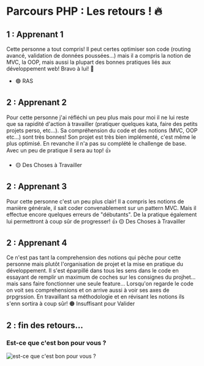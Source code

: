 # Parcours PHP : Les retours ! :fire:

## 1 : Apprenant 1
Cette personne a tout compris! Il peut certes optimiser son code (routing avancé, validation de données poussées...) mais il a compris la notion de MVC, la OOP, mais aussi la plupart des bonnes pratiques liés aux développement web! Bravo à lui! :clap:
- 🟢 RAS

## 2 : Apprenant 2
Pour cette personne j'ai réfléchi un peu plus mais pour moi il ne lui reste que sa rapidité d'action à travailler (pratiquer quelques kata, faire des petits projets perso, etc...). Sa compréhension du code et des notions (MVC, OOP etc...) sont très bonnes! Son projet est très bien implémenté, c'est même le plus optimisé. En revanche il n'a pas su complété le challenge de base. Avec un peu de pratique il sera au top! :thumbsup:
- 🟡 Des Choses à Travailler

## 2 : Apprenant 3
Pour cette personne c'est un peu plus clair! Il a compris les notions de manière générale, il sait coder convenablement sur un pattern MVC. Mais il effectue encore quelques erreurs de "débutants". De la pratique également lui permettront à coup sûr de progresser! :thumbsup:
🟡 Des Choses à Travailler

## 2 : Apprenant 4
Ce n'est pas tant la comprehension des notions qui pèche pour cette personne mais plutôt l'organisation de projet et la mise en pratique du développement. Il s'est éparpillé dans tous les sens dans le code en essayant de remplir un maximum de coches sur les consignes du projhet... mais sans faire fonctionner une seule feature... 
Lorsqu'on regarde le code on voit ses comprehensions et on arrive aussi à voir ses axes de prpgrssion. En travaillant sa méthodologie et en révisant les notions ils s'enn sortira à coup sûr!
🟠 Insuffisant pour Valider

## 2 : fin des retours...
### Est-ce que c'est bon pour vous ?
![est-ce que c'est bon pour vous ?](https://images.rtl.fr/~c/770v513/rtl/www/1316440-squeezie-possede-11-millions-d-abonnes-sur-youtube.png)